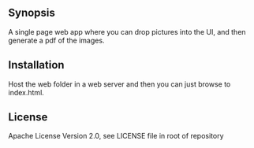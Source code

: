 ## Synopsis

A single page web app where you can drop pictures into the UI, and then generate a pdf of the images.

## Installation

Host the web folder in a web server and then you can just browse to index.html.

## License

 Apache License Version 2.0, see LICENSE file in root of repository